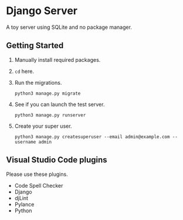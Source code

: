 # Django Server

A toy server using SQLite and no package manager.

## Getting Started

1. Manually install required packages.
1. `cd` here.
1. Run the migrations.

    ```shell
    python3 manage.py migrate
    ```

1. See if you can launch the test server.

    ```shell
    python3 manage.py runserver
    ```

1. Create your super user.

    ```shell
    python3 manage.py createsuperuser --email admin@example.com --username admin
    ```

## Visual Studio Code plugins

Please use these plugins.

- Code Spell Checker
- Django
- djLint
- Pylance
- Python
